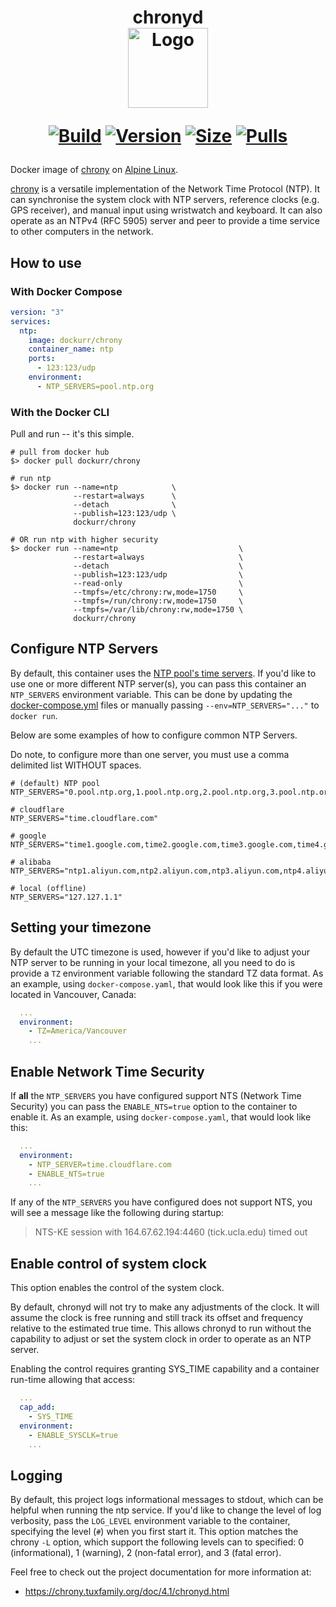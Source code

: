 <h1 align="center">chronyd<br />
<div align="center">
<img src="https://raw.githubusercontent.com/dockur/chrony/master/.github/logo.jpg" title="Logo" style="max-width:100%;" width="128" />
</div>
<div align="center">
  
[![Build]][build_url]
[![Version]][tag_url]
[![Size]][tag_url]
[![Pulls]][hub_url]

</div></h1>

Docker image of [chrony](https://chrony.tuxfamily.org/) on [Alpine Linux](https://alpinelinux.org/).

[chrony](https://chrony.tuxfamily.org) is a versatile implementation of the Network Time Protocol (NTP). It can synchronise the system clock with NTP servers, reference clocks (e.g. GPS receiver), and manual input using wristwatch and keyboard. It can also operate as an NTPv4 (RFC 5905) server and peer to provide a time service to other computers in the network.

## How to use

### With Docker Compose

```yaml
version: "3"
services:
  ntp:
    image: dockurr/chrony
    container_name: ntp
    ports:
      - 123:123/udp
    environment:
      - NTP_SERVERS=pool.ntp.org
```

### With the Docker CLI

Pull and run -- it's this simple.

```
# pull from docker hub
$> docker pull dockurr/chrony

# run ntp
$> docker run --name=ntp            \
              --restart=always      \
              --detach              \
              --publish=123:123/udp \
              dockurr/chrony

# OR run ntp with higher security
$> docker run --name=ntp                           \
              --restart=always                     \
              --detach                             \
              --publish=123:123/udp                \
              --read-only                          \
              --tmpfs=/etc/chrony:rw,mode=1750     \
              --tmpfs=/run/chrony:rw,mode=1750     \
              --tmpfs=/var/lib/chrony:rw,mode=1750 \
              dockurr/chrony
```


## Configure NTP Servers

By default, this container uses the [NTP pool's time servers](https://www.ntppool.org/en/). If you'd
like to use one or more different NTP server(s), you can pass this container an `NTP_SERVERS`
environment variable. This can be done by updating the [docker-compose.yml](https://github.com/dockur/chrony/blob/master/docker-compose.yml)
files or manually passing `--env=NTP_SERVERS="..."` to `docker run`.

Below are some examples of how to configure common NTP Servers.

Do note, to configure more than one server, you must use a comma delimited list WITHOUT spaces.

```
# (default) NTP pool
NTP_SERVERS="0.pool.ntp.org,1.pool.ntp.org,2.pool.ntp.org,3.pool.ntp.org"

# cloudflare
NTP_SERVERS="time.cloudflare.com"

# google
NTP_SERVERS="time1.google.com,time2.google.com,time3.google.com,time4.google.com"

# alibaba
NTP_SERVERS="ntp1.aliyun.com,ntp2.aliyun.com,ntp3.aliyun.com,ntp4.aliyun.com"

# local (offline)
NTP_SERVERS="127.127.1.1"
```


## Setting your timezone

By default the UTC timezone is used, however if you'd like to adjust your NTP server to be running in your
local timezone, all you need to do is provide a `TZ` environment variable following the standard TZ data format.
As an example, using `docker-compose.yaml`, that would look like this if you were located in Vancouver, Canada:

```yaml
  ...
  environment:
    - TZ=America/Vancouver
    ...
```


## Enable Network Time Security

If **all** the `NTP_SERVERS` you have configured support NTS (Network Time Security) you can pass the `ENABLE_NTS=true`
option to the container to enable it. As an example, using `docker-compose.yaml`, that would look like this:

```yaml
  ...
  environment:
    - NTP_SERVER=time.cloudflare.com
    - ENABLE_NTS=true
    ...
```

If any of the `NTP_SERVERS` you have configured does not support NTS, you will see a message like the
following during startup:

> NTS-KE session with 164.67.62.194:4460 (tick.ucla.edu) timed out


## Enable control of system clock

This option enables the control of the system clock.

By default, chronyd will not try to make any adjustments of the clock. It will assume the clock is free running
and still track its offset and frequency relative to the estimated true time. This allows chronyd to run without
the capability to adjust or set the system clock in order to operate as an NTP server.

Enabling the control requires granting SYS_TIME capability and a container run-time allowing that access:

```yaml
  ...
  cap_add:
    - SYS_TIME
  environment:
    - ENABLE_SYSCLK=true
    ...
```


 ## Logging

By default, this project logs informational messages to stdout, which can be helpful when running the
ntp service. If you'd like to change the level of log verbosity, pass the `LOG_LEVEL` environment
variable to the container, specifying the level (`#`) when you first start it. This option matches
the chrony `-L` option, which support the following levels can to specified: 0 (informational), 1
(warning), 2 (non-fatal error), and 3 (fatal error).

Feel free to check out the project documentation for more information at:

 * https://chrony.tuxfamily.org/doc/4.1/chronyd.html

[build_url]: https://github.com/dockur/chrony/
[hub_url]: https://hub.docker.com/r/dockurr/chrony/
[tag_url]: https://hub.docker.com/r/dockurr/chrony/tags

[Build]: https://github.com/dockur/chrony/actions/workflows/build.yml/badge.svg
[Size]: https://img.shields.io/docker/image-size/dockurr/chrony/latest?color=066da5&label=size
[Pulls]: https://img.shields.io/docker/pulls/dockurr/chrony.svg?style=flat&label=pulls&logo=docker
[Version]: https://img.shields.io/docker/v/dockurr/chrony/latest?arch=amd64&sort=semver&color=066da5
